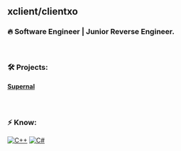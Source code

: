 ## xclient/clientxo

### 🔥 Software Engineer | Junior Reverse Engineer.

ㅤ

### 🛠️ Projects:
#### [Supernal](t.me/SupernalRB)

ㅤ

### ⚡ Know:
[![C++](https://img.shields.io/badge/-C++-black?logo=cplusplus)](https://wikipedia.org/wiki/C++)
[![C#](https://img.shields.io/badge/-C%23-black?logo=cs)](https://wikipedia.org/wiki/C_Sharp_(programming_language))
